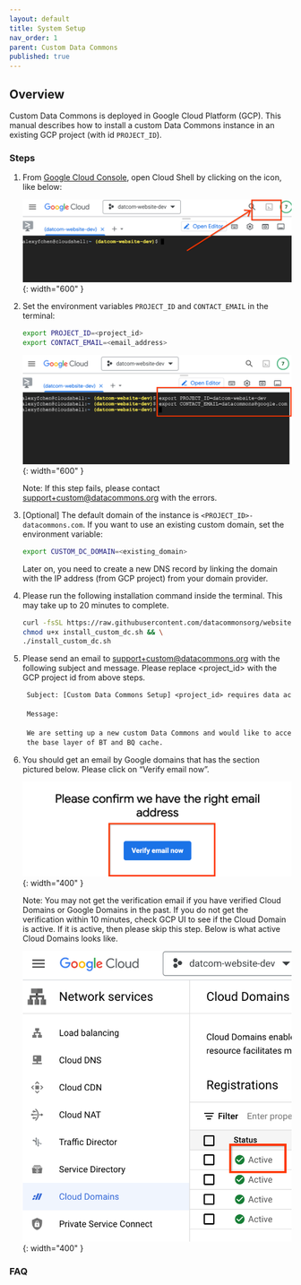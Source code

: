 ```yaml
---
layout: default
title: System Setup
nav_order: 1
parent: Custom Data Commons
published: true
---
```


## Overview

Custom Data Commons is deployed in Google Cloud Platform (GCP). This manual
describes how to install a custom Data Commons instance in an existing GCP
project (with id `PROJECT_ID`).

### Steps

1. From [Google Cloud Console](https://console.cloud.google.com/), open Cloud
   Shell by clicking on the icon, like below:

   ![fa](/assets/images/custom_dc/install_step_1.png){: width="600" }

1. Set the environment variables `PROJECT_ID` and `CONTACT_EMAIL` in the
   terminal:

   ```bash
   export PROJECT_ID=<project_id>
   export CONTACT_EMAIL=<email_address>
   ```

   ![fa](/assets/images/custom_dc/install_step_2.png){: width="600" }

   Note: If this step fails, please contact support+custom@datacommons.org with
   the errors.

1. [Optional] The default domain of the instance is
   `<PROJECT_ID>-datacommons.com`. If you want to use an existing custom domain,
   set the environment variable:

   ```bash
   export CUSTOM_DC_DOMAIN=<existing_domain>
   ```

   Later on, you need to create a new DNS record by linking the domain with the
   IP address (from GCP project) from your domain provider.

1. Please run the following installation command inside the terminal. This may
   take up to 20 minutes to complete.

   ```bash
   curl -fsSL https://raw.githubusercontent.com/datacommonsorg/website/custom-dc-v0.3.2/scripts/install_custom_dc.sh -o install_custom_dc.sh && \
   chmod u+x install_custom_dc.sh && \
   ./install_custom_dc.sh
   ```

1. Please send an email to support+custom@datacommons.org with the following
   subject and message. Please replace <project_id> with the GCP project id from
   above steps.

   ```txt
    Subject: [Custom Data Commons Setup] <project_id> requires data access.

    Message:

    We are setting up a new custom Data Commons and would like to access
    the base layer of BT and BQ cache.
   ```

1. You should get an email by Google domains that has the section pictured
   below. Please click on “Verify email now”.

   ![fa](/assets/images/custom_dc/install_step_3.png){: width="400" }

   Note: You may not get the verification email if you have verified Cloud
   Domains or Google Domains in the past. If you do not get the verification
   within 10 minutes, check GCP UI to see if the Cloud Domain is active. If it is
   active, then please skip this step. Below is what active Cloud Domains looks
   like.

   ![fa](/assets/images/custom_dc/install_step_4.png){: width="400" }

### FAQ

